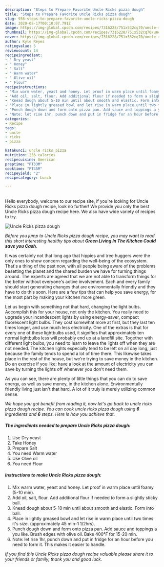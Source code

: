 ```yaml
---
description: "Steps to Prepare Favorite Uncle Ricks pizza dough"
title: "Steps to Prepare Favorite Uncle Ricks pizza dough"
slug: 956-steps-to-prepare-favorite-uncle-ricks-pizza-dough
date: 2020-08-17T00:10:07.791Z
image: https://img-global.cpcdn.com/recipes/7316228/751x532cq70/uncle-ricks-pizza-dough-recipe-main-photo.jpg
thumbnail: https://img-global.cpcdn.com/recipes/7316228/751x532cq70/uncle-ricks-pizza-dough-recipe-main-photo.jpg
cover: https://img-global.cpcdn.com/recipes/7316228/751x532cq70/uncle-ricks-pizza-dough-recipe-main-photo.jpg
author: Kyle Reyes
ratingvalue: 5
reviewcount: 14
recipeingredient:
- " Dry yeast"
- " Honey"
- " Salt"
- " Warm water"
- " Olive oil"
- " Flour"
recipeinstructions:
- "Mix warm water, yeast and honey. Let proof in warm place until foamy (5-10 min)."
- "Add oil, salt, flour. Add additional flour if needed to form a slightly sticky ball."
- "Knead dough about 5-10 min until about smooth and elastic. Form into ball."
- "Place in lightly greased bowl and let rise in warm place until two times it&#39;s size. (approximately 45 min-1 1/2hrs)."
- "Punch dough down and form onto pizza pan. Add sauce and toppings a you like. Brush edges with olive oil. Bake 400°F for 15-20 min."
- "Note: let rise 1hr, punch down and put in fridge for an hour before you need to form it. This makes it easier to handle."
categories:
- Recipe
tags:
- uncle
- ricks
- pizza

katakunci: uncle ricks pizza 
nutrition: 256 calories
recipecuisine: American
preptime: "PT33M"
cooktime: "PT45M"
recipeyield: "2"
recipecategory: Lunch

---
```

<br>
Hello everybody, welcome to our recipe site, if you're looking for Uncle Ricks pizza dough recipe, look no further! We provide you only the best Uncle Ricks pizza dough recipe here. We also have wide variety of recipes to try.
<br>


![Uncle Ricks pizza dough](https://img-global.cpcdn.com/recipes/7316228/751x532cq70/uncle-ricks-pizza-dough-recipe-main-photo.jpg)

<i>Before you jump to Uncle Ricks pizza dough recipe, you may want to read this short interesting healthy tips about 
<strong>Green Living In The Kitchen Could save you Cash</strong>.</i>
</br>

It was certainly not that long ago that hippies and tree huggers were the only ones to show concern regarding the well-being of the ecosystem. That's a thing of the past now, with all people being aware of the problems besetting the planet and the shared burden we have for turning things around. The experts are agreed that we are not able to transform things for the better without everyone's active involvement. Each and every family should start generating changes that are environmentally friendly and they have to do this soon. Here are a few tips that can help you save energy, for the most part by making your kitchen more green.

Let us begin with something not that hard, changing the light bulbs. Accomplish this for your house, not only the kitchen. You really need to upgrade your incandescent lights by using energy-saver, compact fluorescent light bulbs. They cost somewhat more at first, but they last ten times longer, and use much less electricity. One of the extras is that for every one of these lightbulbs used, it signifies that approximately ten normal lightbulbs less will probably end up at a landfill site. Together with different light bulbs, you need to learn to leave the lights off when they are not needed. The kitchen lights especially tend to be left on all day long, just because the family tends to spend a lot of time there. This likewise takes place in the rest of the house, but we're trying to save money in the kitchen. Do an exercise if you like; have a look at the amount of electricity you can save by turning the lights off whenever you don't need them.

As you can see, there are plenty of little things that you can do to save energy, as well as save money, in the kitchen alone. Environmentally friendly living just isn't that hard. A lot of it truly is merely utilizing common sense.


<i>We hope you got benefit from reading it, now let's go back to uncle ricks pizza dough recipe. You can cook uncle ricks pizza dough using <strong>6</strong> ingredients and <strong>6</strong> steps. Here is how you achieve that.
</i>

##### The ingredients needed to prepare Uncle Ricks pizza dough:

1. Use  Dry yeast
1. Take  Honey
1. Prepare  Salt
1. You need  Warm water
1. Use  Olive oil
1. You need  Flour


##### Instructions to make Uncle Ricks pizza dough:

1. Mix warm water, yeast and honey. Let proof in warm place until foamy (5-10 min).
1. Add oil, salt, flour. Add additional flour if needed to form a slightly sticky ball.
1. Knead dough about 5-10 min until about smooth and elastic. Form into ball.
1. Place in lightly greased bowl and let rise in warm place until two times it&#39;s size. (approximately 45 min-1 1/2hrs).
1. Punch dough down and form onto pizza pan. Add sauce and toppings a you like. Brush edges with olive oil. Bake 400°F for 15-20 min.
1. Note: let rise 1hr, punch down and put in fridge for an hour before you need to form it. This makes it easier to handle.


<i>If you find this Uncle Ricks pizza dough recipe valuable please share it to your friends or family, thank you and good luck.</i>

